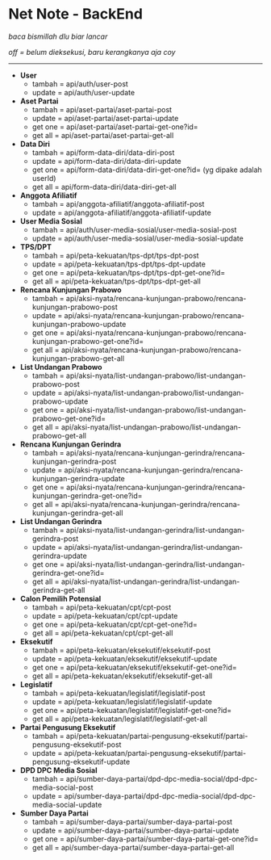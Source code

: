 # Net Note - BackEnd

*baca bismillah dlu biar lancar*

*off = belum dieksekusi, baru kerangkanya aja coy*

----------------------------------

- **User**     
     - tambah = api/auth/user-post
     - update = api/auth/user-update
- **Aset Partai**
     - tambah = api/aset-partai/aset-partai-post
     - update = api/aset-partai/aset-partai-update
     - get one = api/aset-partai/aset-partai-get-one?id=
     - get all = api/aset-partai/aset-partai-get-all
- **Data Diri**
     - tambah = api/form-data-diri/data-diri-post
     - update = api/form-data-diri/data-diri-update
     - get one = api/form-data-diri/data-diri-get-one?id= (yg dipake adalah userId)
     - get all = api/form-data-diri/data-diri-get-all
- **Anggota Afiliatif**
     - tambah = api/anggota-afiliatif/anggota-afiliatif-post
     - update = api/anggota-afiliatif/anggota-afiliatif-update
- **User Media Sosial**
     - tambah = api/auth/user-media-sosial/user-media-sosial-post
     - update = api/auth/user-media-sosial/user-media-sosial-update
- **TPS/DPT**
     - tambah = api/peta-kekuatan/tps-dpt/tps-dpt-post
     - update = api/peta-kekuatan/tps-dpt/tps-dpt-update
     - get one = api/peta-kekuatan/tps-dpt/tps-dpt-get-one?id=
     - get all = api/peta-kekuatan/tps-dpt/tps-dpt-get-all
- **Rencana Kunjungan Prabowo**
     - tambah = api/aksi-nyata/rencana-kunjungan-prabowo/rencana-kunjungan-prabowo-post
     - update = api/aksi-nyata/rencana-kunjungan-prabowo/rencana-kunjungan-prabowo-update
     - get one = api/aksi-nyata/rencana-kunjungan-prabowo/rencana-kunjungan-prabowo-get-one?id=
     - get all = api/aksi-nyata/rencana-kunjungan-prabowo/rencana-kunjungan-prabowo-get-all
- **List Undangan Prabowo**
     - tambah = api/aksi-nyata/list-undangan-prabowo/list-undangan-prabowo-post
     - update = api/aksi-nyata/list-undangan-prabowo/list-undangan-prabowo-update
     - get one = api/aksi-nyata/list-undangan-prabowo/list-undangan-prabowo-get-one?id=
     - get all = api/aksi-nyata/list-undangan-prabowo/list-undangan-prabowo-get-all
- **Rencana Kunjungan Gerindra**
     - tambah = api/aksi-nyata/rencana-kunjungan-gerindra/rencana-kunjungan-gerindra-post
     - update = api/aksi-nyata/rencana-kunjungan-gerindra/rencana-kunjungan-gerindra-update
     - get one = api/aksi-nyata/rencana-kunjungan-gerindra/rencana-kunjungan-gerindra-get-one?id=
     - get all = api/aksi-nyata/rencana-kunjungan-gerindra/rencana-kunjungan-gerindra-get-all
- **List Undangan Gerindra** 
     - tambah = api/aksi-nyata/list-undangan-gerindra/list-undangan-gerindra-post
     - update = api/aksi-nyata/list-undangan-gerindra/list-undangan-gerindra-update
     - get one = api/aksi-nyata/list-undangan-gerindra/list-undangan-gerindra-get-one?id=
     - get all = api/aksi-nyata/list-undangan-gerindra/list-undangan-gerindra-get-all
- **Calon Pemilih Potensial**
     - tambah = api/peta-kekuatan/cpt/cpt-post
     - update = api/peta-kekuatan/cpt/cpt-update
     - get one = api/peta-kekuatan/cpt/cpt-get-one?id=
     - get all = api/peta-kekuatan/cpt/cpt-get-all
- **Eksekutif**
     - tambah = api/peta-kekuatan/eksekutif/eksekutif-post
     - update = api/peta-kekuatan/eksekutif/eksekutif-update
     - get one = api/peta-kekuatan/eksekutif/eksekutif-get-one?id=
     - get all = api/peta-kekuatan/eksekutif/eksekutif-get-all
- **Legislatif**
     - tambah = api/peta-kekuatan/legislatif/legislatif-post
     - update = api/peta-kekuatan/legislatif/legislatif-update
     - get one = api/peta-kekuatan/legislatif/legislatif-get-one?id=
     - get all = api/peta-kekuatan/legislatif/legislatif-get-all
- **Partai Pengusung Eksekutif**
     - tambah = api/peta-kekuatan/partai-pengusung-eksekutif/partai-pengusung-eksekutif-post
     - update = api/peta-kekuatan/partai-pengusung-eksekutif/partai-pengusung-eksekutif-update
- **DPD DPC Media Sosial**
     - tambah = api/sumber-daya-partai/dpd-dpc-media-social/dpd-dpc-media-social-post
     - update = api/sumber-daya-partai/dpd-dpc-media-social/dpd-dpc-media-social-update
- **Sumber Daya Partai**
     - tambah = api/sumber-daya-partai/sumber-daya-partai-post
     - update = api/sumber-daya-partai/sumber-daya-partai-update
     - get one = api/sumber-daya-partai/sumber-daya-partai-get-one?id=
     - get all = api/sumber-daya-partai/sumber-daya-partai-get-all